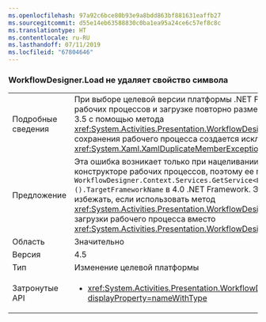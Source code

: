 ```yaml
---
ms.openlocfilehash: 97a92c6bce80b93e9a8bdd863bf881631eaffb27
ms.sourcegitcommit: d55e14eb63588830c0ba1ea95a24ce6c57ef8c8c
ms.translationtype: HT
ms.contentlocale: ru-RU
ms.lasthandoff: 07/11/2019
ms.locfileid: "67804646"
---
```

### <a name="workflowdesignerload-doesnt-remove-symbol-property"></a>WorkflowDesigner.Load не удаляет свойство символа

|   |   |
|---|---|
|Подробные сведения|При выборе целевой версии платформы .NET Framework 4.5 в конструкторе рабочих процессов и загрузке повторно размещаемого рабочего процесса 3.5 с помощью метода <xref:System.Activities.Presentation.WorkflowDesigner.Load> во время сохранения рабочего процесса создается исключение <xref:System.Xaml.XamlDuplicateMemberException?displayProperty=name>.|
|Предложение|Эта ошибка возникает только при нацеливании на .NET Framework 4.5 в конструкторе рабочих процессов, поэтому ее можно устранить, установив <code>WorkflowDesigner.Context.Services.GetService&lt;DesignerConfigurationService&gt;().TargetFrameworkName</code> в 4.0 .NET Framework. Этой проблемы можно избежать, если использовать метод <xref:System.Activities.Presentation.WorkflowDesigner.Load(System.String)> для загрузки рабочего процесса вместо <xref:System.Activities.Presentation.WorkflowDesigner.Load>.|
|Область|Значительно|
|Версия|4.5|
|Тип|Изменение целевой платформы|
|Затронутые API|<ul><li><xref:System.Activities.Presentation.WorkflowDesigner.Load?displayProperty=nameWithType></li></ul>|

